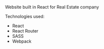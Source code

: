 Website built in React for Real Estate company

Technologies used:
- React
- React Router
- SASS
- Webpack
